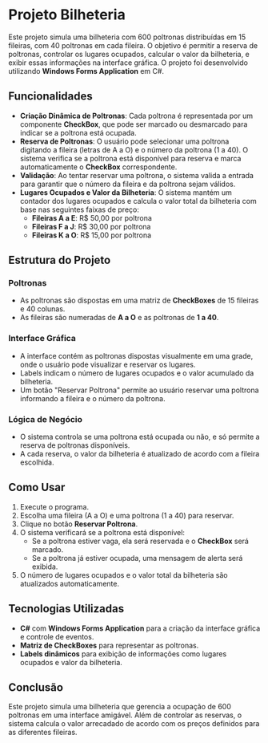 # Projeto Bilheteria

Este projeto simula uma bilheteria com 600 poltronas distribuídas em 15 fileiras, com 40 poltronas em cada fileira. O objetivo é permitir a reserva de poltronas, controlar os lugares ocupados, calcular o valor da bilheteria, e exibir essas informações na interface gráfica. O projeto foi desenvolvido utilizando **Windows Forms Application** em C#.

## Funcionalidades

- **Criação Dinâmica de Poltronas**: Cada poltrona é representada por um componente **CheckBox**, que pode ser marcado ou desmarcado para indicar se a poltrona está ocupada.
- **Reserva de Poltronas**: O usuário pode selecionar uma poltrona digitando a fileira (letras de A a O) e o número da poltrona (1 a 40). O sistema verifica se a poltrona está disponível para reserva e marca automaticamente o **CheckBox** correspondente.
- **Validação**: Ao tentar reservar uma poltrona, o sistema valida a entrada para garantir que o número da fileira e da poltrona sejam válidos.
- **Lugares Ocupados e Valor da Bilheteria**: O sistema mantém um contador dos lugares ocupados e calcula o valor total da bilheteria com base nas seguintes faixas de preço:
  - **Fileiras A a E**: R$ 50,00 por poltrona
  - **Fileiras F a J**: R$ 30,00 por poltrona
  - **Fileiras K a O**: R$ 15,00 por poltrona

## Estrutura do Projeto

### Poltronas

- As poltronas são dispostas em uma matriz de **CheckBoxes** de 15 fileiras e 40 colunas.
- As fileiras são numeradas de **A a O** e as poltronas de **1 a 40**.

### Interface Gráfica

- A interface contém as poltronas dispostas visualmente em uma grade, onde o usuário pode visualizar e reservar os lugares.
- Labels indicam o número de lugares ocupados e o valor acumulado da bilheteria.
- Um botão "Reservar Poltrona" permite ao usuário reservar uma poltrona informando a fileira e o número da poltrona.

### Lógica de Negócio

- O sistema controla se uma poltrona está ocupada ou não, e só permite a reserva de poltronas disponíveis.
- A cada reserva, o valor da bilheteria é atualizado de acordo com a fileira escolhida.

## Como Usar

1. Execute o programa.
2. Escolha uma fileira (A a O) e uma poltrona (1 a 40) para reservar.
3. Clique no botão **Reservar Poltrona**.
4. O sistema verificará se a poltrona está disponível:
   - Se a poltrona estiver vaga, ela será reservada e o **CheckBox** será marcado.
   - Se a poltrona já estiver ocupada, uma mensagem de alerta será exibida.
5. O número de lugares ocupados e o valor total da bilheteria são atualizados automaticamente.

## Tecnologias Utilizadas

- **C#** com **Windows Forms Application** para a criação da interface gráfica e controle de eventos.
- **Matriz de CheckBoxes** para representar as poltronas.
- **Labels dinâmicos** para exibição de informações como lugares ocupados e valor da bilheteria.

## Conclusão

Este projeto simula uma bilheteria que gerencia a ocupação de 600 poltronas em uma interface amigável. Além de controlar as reservas, o sistema calcula o valor arrecadado de acordo com os preços definidos para as diferentes fileiras.

 
